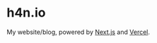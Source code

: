 # h4n.io

My website/blog, powered by [Next.js](https://nextjs.org) and [Vercel](https://vercel.com).
